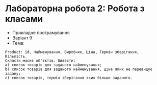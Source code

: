 # Лабораторна робота 2: Робота з класами
- Прикладне програмування
- Варіант 9
- Тема: 

```
Product: id, Найменування, Виробник, Ціна, Термін зберігання, Кількість. 
Скласти масив об'єктів. Вивести: 
a) список товарів для заданого найменування; 
b) список товарів для заданого найменування, ціна яких не перевищує задану; 
c) список товарів, термін зберігання яких більше заданого. 
```

